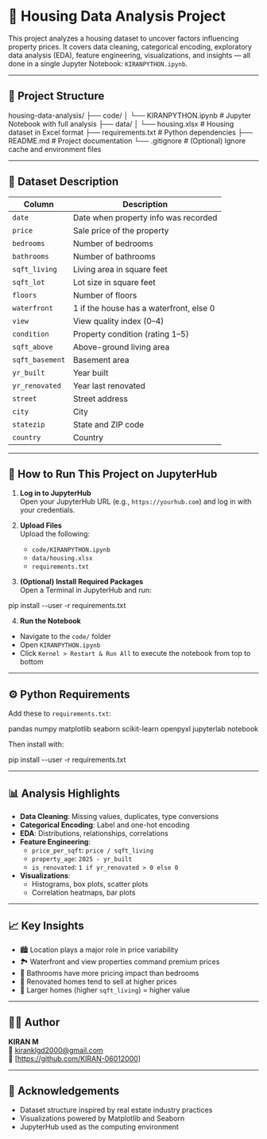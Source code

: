 # 🏡 Housing Data Analysis Project

This project analyzes a housing dataset to uncover factors influencing property prices. It covers data cleaning, categorical encoding, exploratory data analysis (EDA), feature engineering, visualizations, and insights — all done in a single Jupyter Notebook: `KIRANPYTHON.ipynb`.

---

## 📁 Project Structure

housing-data-analysis/
├── code/
│   └── KIRANPYTHON.ipynb # Jupyter Notebook with full analysis
├── data/
│   └── housing.xlsx # Housing dataset in Excel format
├── requirements.txt # Python dependencies
├── README.md # Project documentation
└── .gitignore # (Optional) Ignore cache and environment files


---

## 📝 Dataset Description

| Column           | Description                                      |
|------------------|--------------------------------------------------|
| `date`           | Date when property info was recorded             |
| `price`          | Sale price of the property                       |
| `bedrooms`       | Number of bedrooms                               |
| `bathrooms`      | Number of bathrooms                              |
| `sqft_living`    | Living area in square feet                       |
| `sqft_lot`       | Lot size in square feet                          |
| `floors`         | Number of floors                                 |
| `waterfront`     | 1 if the house has a waterfront, else 0          |
| `view`           | View quality index (0–4)                         |
| `condition`      | Property condition (rating 1–5)                  |
| `sqft_above`     | Above-ground living area                         |
| `sqft_basement`  | Basement area                                    |
| `yr_built`       | Year built                                       |
| `yr_renovated`   | Year last renovated                              |
| `street`         | Street address                                   |
| `city`           | City                                             |
| `statezip`       | State and ZIP code                               |
| `country`        | Country                                          |

---

## 🚀 How to Run This Project on JupyterHub

1. **Log in to JupyterHub**  
   Open your JupyterHub URL (e.g., `https://yourhub.com`) and log in with your credentials.

2. **Upload Files**  
   Upload the following:
   - `code/KIRANPYTHON.ipynb`
   - `data/housing.xlsx`
   - `requirements.txt`

3. **(Optional) Install Required Packages**  
   Open a Terminal in JupyterHub and run:

pip install --user -r requirements.txt


4. **Run the Notebook**  
- Navigate to the `code/` folder  
- Open `KIRANPYTHON.ipynb`  
- Click `Kernel > Restart & Run All` to execute the notebook from top to bottom

---

## ⚙️ Python Requirements

Add these to `requirements.txt`:

pandas
numpy
matplotlib
seaborn
scikit-learn
openpyxl
jupyterlab
notebook

Then install with:

pip install --user -r requirements.txt

---

## 📊 Analysis Highlights

- **Data Cleaning**: Missing values, duplicates, type conversions
- **Categorical Encoding**: Label and one-hot encoding
- **EDA**: Distributions, relationships, correlations
- **Feature Engineering**:
  - `price_per_sqft`: `price / sqft_living`
  - `property_age`: `2025 - yr_built`
  - `is_renovated`: `1 if yr_renovated > 0 else 0`
- **Visualizations**:
  - Histograms, box plots, scatter plots
  - Correlation heatmaps, bar plots

---

## 📈 Key Insights

- 🏙️ Location plays a major role in price variability
- 🏞️ Waterfront and view properties command premium prices
- 🚿 Bathrooms have more pricing impact than bedrooms
- 🏡 Renovated homes tend to sell at higher prices
- 📏 Larger homes (higher `sqft_living`) = higher value

---

## 👨‍💻 Author

**KIRAN M**  
📧 kiranklgd2000@gmail.com  
🔗 [https://github.com/KIRAN-06012000]

---

## 🙌 Acknowledgements

- Dataset structure inspired by real estate industry practices  
- Visualizations powered by Matplotlib and Seaborn  
- JupyterHub used as the computing environment
